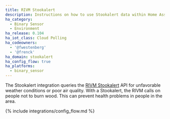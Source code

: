 ```yaml
---
title: RIVM Stookalert
description: Instructions on how to use Stookalert data within Home Assistant
ha_category:
  - Binary Sensor
  - Environment
ha_release: 0.104
ha_iot_class: Cloud Polling
ha_codeowners:
  - '@fwestenberg'
  - '@frenck'
ha_domain: stookalert
ha_config_flow: true
ha_platforms:
  - binary_sensor
---
```


The Stookalert integration queries the [RIVM Stookalert](https://www.rivm.nl/stookalert) API for unfavorable weather conditions or poor air quality. With a Stookalert, the RIVM calls on people not to burn wood. This can prevent health problems in people in the area.

{% include integrations/config_flow.md %}
